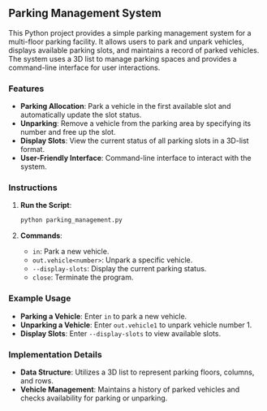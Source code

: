 
## Parking Management System

This Python project provides a simple parking management system for a multi-floor parking facility. It allows users to park and unpark vehicles, displays available parking slots, and maintains a record of parked vehicles. The system uses a 3D list to manage parking spaces and provides a command-line interface for user interactions.

### Features

- **Parking Allocation**: Park a vehicle in the first available slot and automatically update the slot status.
- **Unparking**: Remove a vehicle from the parking area by specifying its number and free up the slot.
- **Display Slots**: View the current status of all parking slots in a 3D-list format.
- **User-Friendly Interface**: Command-line interface to interact with the system.

### Instructions

1. **Run the Script**:
   ```bash
   python parking_management.py
   ```

2. **Commands**:
   - `in`: Park a new vehicle.
   - `out.vehicle<number>`: Unpark a specific vehicle.
   - `--display-slots`: Display the current parking status.
   - `close`: Terminate the program.

### Example Usage

- **Parking a Vehicle**: Enter `in` to park a new vehicle.
- **Unparking a Vehicle**: Enter `out.vehicle1` to unpark vehicle number 1.
- **Display Slots**: Enter `--display-slots` to view available slots.

### Implementation Details

- **Data Structure**: Utilizes a 3D list to represent parking floors, columns, and rows.
- **Vehicle Management**: Maintains a history of parked vehicles and checks availability for parking or unparking.
